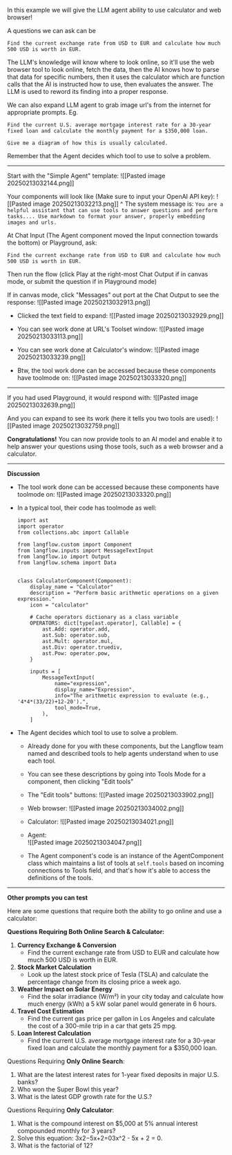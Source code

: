 In this example we will give the LLM agent ability to use calculator and web browser!

A questions we can ask can be
```
Find the current exchange rate from USD to EUR and calculate how much 500 USD is worth in EUR.
```

The LLM's knowledge will know where to look online, so it'll use the web browser tool to look online, fetch the data, then the AI knows how to parse that data for specific numbers, then it uses the calculator which are function calls that the AI is instructed how to use, then evaluates the answer. The LLM is used to reword its finding into a proper response.

We can also expand LLM agent to grab image url's from the internet for appropriate prompts. Eg.
```
Find the current U.S. average mortgage interest rate for a 30-year fixed loan and calculate the monthly payment for a $350,000 loan.

Give me a diagram of how this is usually calculated.
```

Remember that the Agent decides which tool to use to solve a problem.

---

Start with the "Simple Agent" template:
![[Pasted image 20250213032144.png]]

Your components will look like (Make sure to input your OpenAI API key):
![[Pasted image 20250213032213.png]]
^ The system message is: `You are a helpful assistant that can use tools to answer questions and perform tasks.... Use markdown to format your answer, properly embedding images and urls.`

At Chat Input (The Agent component moved the Input connection towards the bottom) or Playground, ask:
```
Find the current exchange rate from USD to EUR and calculate how much 500 USD is worth in EUR.
```

Then run the flow (click Play at the right-most Chat Output if in canvas mode, or submit the question if in Playground mode)

If in canvas mode, click "Messages" out port at the Chat Output to see the response:
![[Pasted image 20250213032913.png]]

- Clicked the text field to expand:
  ![[Pasted image 20250213032929.png]]

- You can see work done at URL's Toolset window:
  ![[Pasted image 20250213033113.png]]
  
- You can see work done at Calculator's window:
  ![[Pasted image 20250213033239.png]]

- Btw, the tool work done can be accessed because these components have toolmode on:
  ![[Pasted image 20250213033320.png]]

---

If you had used Playground, it would respond with:
![[Pasted image 20250213032639.png]]

And you can expand to see its work (here it tells you two tools are used):
![[Pasted image 20250213032759.png]]


**Congratulations!** You can now provide tools to an AI model and enable it to help answer your questions using those tools, such as a web browser and a calculator.

---

**Discussion**


- The tool work done can be accessed because these components have toolmode on:
  ![[Pasted image 20250213033320.png]]


- In a typical tool, their code has toolmode as well:
	```
	import ast  
	import operator  
	from collections.abc import Callable  
	  
	from langflow.custom import Component  
	from langflow.inputs import MessageTextInput  
	from langflow.io import Output  
	from langflow.schema import Data  
	  
	  
	class CalculatorComponent(Component):  
	    display_name = "Calculator"  
	    description = "Perform basic arithmetic operations on a given expression."  
	    icon = "calculator"  
	  
	    # Cache operators dictionary as a class variable  
	    OPERATORS: dict[type[ast.operator], Callable] = {  
	        ast.Add: operator.add,  
	        ast.Sub: operator.sub,  
	        ast.Mult: operator.mul,  
	        ast.Div: operator.truediv,  
	        ast.Pow: operator.pow,  
	    }  
	  
	    inputs = [  
	        MessageTextInput(  
	            name="expression",  
	            display_name="Expression",  
	            info="The arithmetic expression to evaluate (e.g., '4*4*(33/22)+12-20').",  
	            tool_mode=True,  
	        ),  
	    ]
	```

-   The Agent decides which tool to use to solve a problem.
	- Already done for you with these components, but the Langflow team named and described tools to help agents understand when to use each tool.
	- You can see these descriptions by going into Tools Mode for a component, then clicking "Edit tools"
	- The "Edit tools" buttons:
		![[Pasted image 20250213033902.png]]
	  
	- Web browser:
		![[Pasted image 20250213034002.png]]
	  
	- Calculator:
	    ![[Pasted image 20250213034021.png]]
	    
	- Agent:	
		![[Pasted image 20250213034047.png]]
		
	- The Agent component's code is an instance of the AgentComponent class which maintains a list of tools at `self.tools` based on incoming connections to Tools field, and that's how it's able to access the definitions of the tools.

---

**Other prompts you can test**

Here are some questions that require both the ability to go online and use a calculator:

**Questions Requiring Both Online Search & Calculator:**

1. **Currency Exchange & Conversion**
    - Find the current exchange rate from USD to EUR and calculate how much 500 USD is worth in EUR.
2. **Stock Market Calculation**
    - Look up the latest stock price of Tesla (TSLA) and calculate the percentage change from its closing price a week ago.
3. **Weather Impact on Solar Energy**
    - Find the solar irradiance (W/m²) in your city today and calculate how much energy (kWh) a 5 kW solar panel would generate in 6 hours.
4. **Travel Cost Estimation**
    - Find the current gas price per gallon in Los Angeles and calculate the cost of a 300-mile trip in a car that gets 25 mpg.
5. **Loan Interest Calculation**
    - Find the current U.S. average mortgage interest rate for a 30-year fixed loan and calculate the monthly payment for a $350,000 loan.

Questions Requiring **Only Online Search**:

1. What are the latest interest rates for 1-year fixed deposits in major U.S. banks?
2. Who won the Super Bowl this year?
3. What is the latest GDP growth rate for the U.S.?

Questions Requiring **Only Calculator**:

1. What is the compound interest on $5,000 at 5% annual interest compounded monthly for 3 years?
2. Solve this equation: 3x2−5x+2=03x^2 - 5x + 2 = 0.
3. What is the factorial of 12?